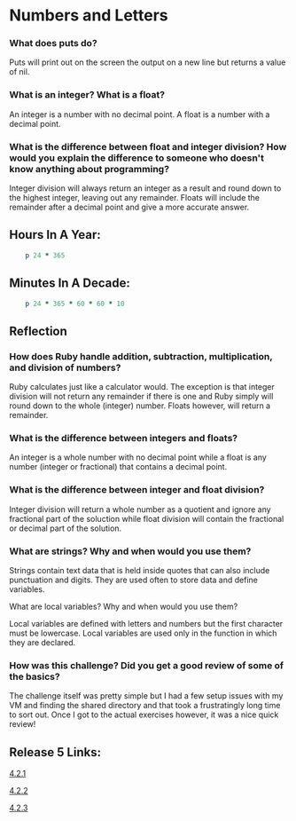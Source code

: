 # Numbers and Letters


###  What does puts do?

Puts will print out on the screen the output on a new line but returns a value of nil.


###  What is an integer? What is a float?

An integer is a number with no decimal point. A float is a number with a decimal point.


### What is the difference between float and integer division? How would you explain the difference to someone who doesn't know anything about programming?

Integer division will always return an integer as a result and round down to the highest integer, leaving out any remainder. Floats will include the remainder after a decimal point and give a more accurate answer.

## Hours In A Year:


```ruby
	p 24 * 365
```


## Minutes In A Decade:


```ruby
	p 24 * 365 * 60 * 60 * 10
```


## Reflection

###  How does Ruby handle addition, subtraction, multiplication, and division of numbers?

Ruby calculates just like a calculator would. The exception is that integer division will not return any remainder if there is one and Ruby simply will round down to the whole (integer) number. Floats however, will return a remainder.


###  What is the difference between integers and floats?

An integer is a whole number with no decimal point while a float is any number (integer or fractional) that contains a decimal point.


###  What is the difference between integer and float division?

Integer division will return a whole number as a quotient and ignore any fractional part of the soluction while float division will contain the fractional or decimal part of the solution.


### What are strings? Why and when would you use them?

Strings contain text data that is held inside quotes that can also include punctuation and digits. They are used often to store data and define variables.

What are local variables? Why and when would you use them?

Local variables are defined with letters and numbers but the first character must be lowercase. Local variables are used only in the function in which they are declared.

### How was this challenge? Did you get a good review of some of the basics?

The challenge itself was pretty simple but I had a few setup issues with my VM and finding the shared directory and that took a frustratingly long time to sort out. Once I got to the  actual exercises however, it was a nice quick review!

## Release 5 Links:

[4.2.1](https://github.com/juli212/phase-0/blob/master/week-4/defining-variables.rb)

[4.2.2](https://github.com/juli212/phase-0/blob/master/week-4/simple-string.rb)

[4.2.3](https://github.com/juli212/phase-0/blob/master/week-4/basic-math.rb)